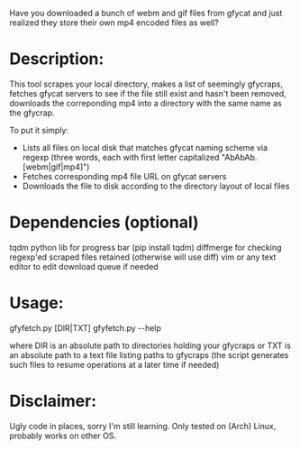 Have you downloaded a bunch of webm and gif files from gfycat and 
just realized they store their own mp4 encoded files as well?

# Description:
This tool scrapes your local directory, makes a list of seemingly gfycraps, 
fetches gfycat servers to see if the file still exist and hasn't been removed,
downloads the correponding mp4 into a directory with the same name as the gfycrap.

To put it simply:
* Lists all files on local disk that matches gfycat naming scheme via regexp (three words, each with first letter capitalized "AbAbAb.[webm|gif|mp4]")
* Fetches corresponding mp4 file URL on gfycat servers
* Downloads the file to disk according to the directory layout of local files

# Dependencies (optional)
tqdm python lib for progress bar (pip install tqdm)
diffmerge for checking regexp'ed scraped files retained (otherwise will use diff)
vim or any text editor to edit download queue if needed

# Usage:
gfyfetch.py [DIR|TXT]
gfyfetch.py --help

where DIR is an absolute path to directories holding your gfycraps
or TXT is an absolute path to a text file listing paths to gfycraps 
(the script generates such files to resume operations at a later time if needed)

# Disclaimer:
Ugly code in places, sorry I'm still learning.
Only tested on (Arch) Linux, probably works on other OS.
